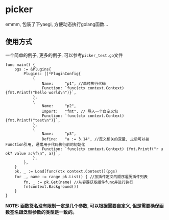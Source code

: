 picker
===

emmm, 包装了下yaegi, 方便动态执行golang函数...

## 使用方式

一个简单的例子, 更多的例子, 可以参考`picker_test.go`文件

```golang
func main() {
	pgs := &Plugins{
		Plugins: []*PluginConfig{
			{
				Name:     "p1", //单纯执行代码
				Function: `func(ctx context.Context) {fmt.Printf("hello world\n")}`,
			},
			{
				Name:     "p2",
				Import:   "fmt", // 导入一个自定义包
				Function: `func(ctx context.Context) {fmt.Printf("test\n")}`,
			},
			{
				Name:     "p3",
				Define:   "a := 3.14", //定义相关的变量, 之后可以被Function引用, 通常用于代码执行前的初始化
				Function: `func(ctx context.Context) {fmt.Printf("r u ok? value a:%f\n", a)}`,
			},
		},
	}
	pk, _ := Load[func(ctx context.Context)](pgs)
	for _, name := range pk.List() { //按插件定义的顺序遍历插件列表
		fn, _ := pk.Get(name) //从容器获取插件func并进行执行
		fn(context.Background())
	}
}
```

**NOTE: 函数签名没有限制一定是几个参数, 可以根据需要自定义, 但是需要确保函数签名跟泛型参数的类型是一致的。**

